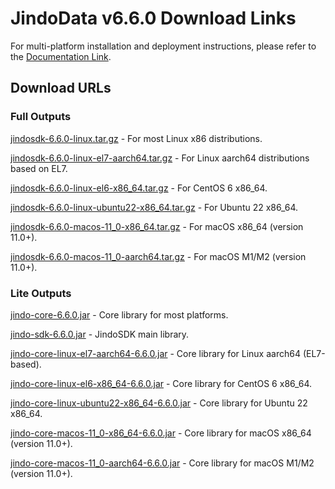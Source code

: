 # JindoData v6.6.0 Download Links

For multi-platform installation and deployment instructions, please refer to the [Documentation Link](jindosdk_deployment_multi_platform.md).

## Download URLs

### Full Outputs

[jindosdk-6.6.0-linux.tar.gz](https://jindodata-binary.oss-cn-shanghai.aliyuncs.com/release/6.6.0/jindosdk-6.6.0-linux.tar.gz) - For most Linux x86 distributions.

[jindosdk-6.6.0-linux-el7-aarch64.tar.gz](https://jindodata-binary.oss-cn-shanghai.aliyuncs.com/release/6.6.0/jindosdk-6.6.0-linux-el7-aarch64.tar.gz) - For Linux aarch64 distributions based on EL7.

[jindosdk-6.6.0-linux-el6-x86_64.tar.gz](https://jindodata-binary.oss-cn-shanghai.aliyuncs.com/release/6.6.0/jindosdk-6.6.0-linux-el6-x86_64.tar.gz) - For CentOS 6 x86_64.

[jindosdk-6.6.0-linux-ubuntu22-x86_64.tar.gz](https://jindodata-binary.oss-cn-shanghai.aliyuncs.com/release/6.6.0/jindosdk-6.6.0-linux-ubuntu22-x86_64.tar.gz) - For Ubuntu 22 x86_64.

[jindosdk-6.6.0-macos-11_0-x86_64.tar.gz](https://jindodata-binary.oss-cn-shanghai.aliyuncs.com/release/6.6.0/jindosdk-6.6.0-macos-11_0-x86_64.tar.gz) - For macOS x86_64 (version 11.0+).

[jindosdk-6.6.0-macos-11_0-aarch64.tar.gz](https://jindodata-binary.oss-cn-shanghai.aliyuncs.com/release/6.6.0/jindosdk-6.6.0-macos-11_0-aarch64.tar.gz) - For macOS M1/M2 (version 11.0+).

### Lite Outputs

[jindo-core-6.6.0.jar](https://jindodata-binary.oss-cn-shanghai.aliyuncs.com/mvn-repo/com/aliyun/jindodata/jindo-core/6.6.0/jindo-core-6.6.0.jar) - Core library for most platforms.

[jindo-sdk-6.6.0.jar](https://jindodata-binary.oss-cn-shanghai.aliyuncs.com/mvn-repo/com/aliyun/jindodata/jindo-sdk/6.6.0/jindo-sdk-6.6.0.jar) - JindoSDK main library.

[jindo-core-linux-el7-aarch64-6.6.0.jar](https://jindodata-binary.oss-cn-shanghai.aliyuncs.com/mvn-repo/com/aliyun/jindodata/jindo-core-linux-el7-aarch64/6.6.0/jindo-core-linux-el7-aarch64-6.6.0.jar) - Core library for Linux aarch64 (EL7-based).

[jindo-core-linux-el6-x86_64-6.6.0.jar](https://jindodata-binary.oss-cn-shanghai.aliyuncs.com/mvn-repo/com/aliyun/jindodata/jindo-core-linux-el6-x86_64/6.6.0/jindo-core-linux-el6-x86_64-6.6.0.jar) - Core library for CentOS 6 x86_64.

[jindo-core-linux-ubuntu22-x86_64-6.6.0.jar](https://jindodata-binary.oss-cn-shanghai.aliyuncs.com/mvn-repo/com/aliyun/jindodata/jindo-core-linux-ubuntu22-x86_64/6.6.0/jindo-core-linux-ubuntu22-x86_64-6.6.0.jar) - Core library for Ubuntu 22 x86_64.

[jindo-core-macos-11_0-x86_64-6.6.0.jar](https://jindodata-binary.oss-cn-shanghai.aliyuncs.com/mvn-repo/com/aliyun/jindodata/jindo-core-macos-11_0-x86_64/6.6.0/jindo-core-macos-11_0-x86_64-6.6.0.jar) - Core library for macOS x86_64 (version 11.0+).

[jindo-core-macos-11_0-aarch64-6.6.0.jar](https://jindodata-binary.oss-cn-shanghai.aliyuncs.com/mvn-repo/com/aliyun/jindodata/jindo-core-macos-11_0-aarch64/6.6.0/jindo-core-macos-11_0-aarch64-6.6.0.jar) - Core library for macOS M1/M2 (version 11.0+).